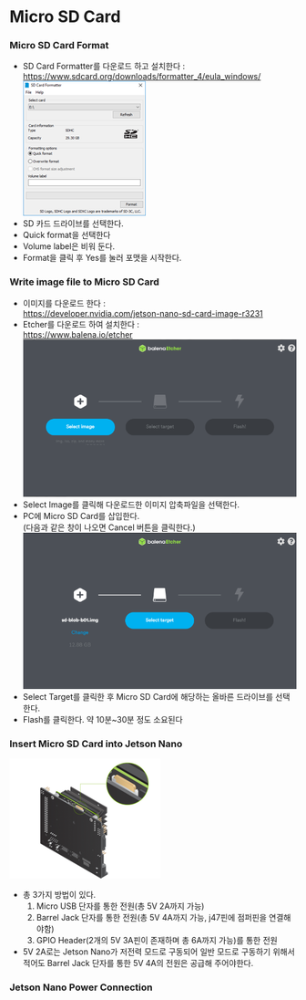 # Micro SD Card

### Micro SD Card Format
- SD Card Formatter를 다운로드 하고 설치한다 : <br> https://www.sdcard.org/downloads/formatter_4/eula_windows/ <br> ![SDcardFormatter](https://github.com/Kim-SuBin/2020_winter_Intern/blob/master/img/MicroSDcard.png)
- SD 카드 드라이브를 선택한다.
- Quick format을 선택한다
- Volume label은 비워 둔다.
- Format을 클릭 후 Yes를 눌러 포맷을 시작한다.

### Write image file to Micro SD Card
- 이미지를 다운로드 한다 : <br> https://developer.nvidia.com/jetson-nano-sd-card-image-r3231
- Etcher를 다운로드 하여 설치한다 : <br> https://www.balena.io/etcher
<br> ![EtcherSelectImage](https://github.com/Kim-SuBin/2020_winter_Intern/blob/master/img/EtcherSelectImage.PNG)
-	Select Image를 클릭해 다운로드한 이미지 압축파일을 선택한다.
- PC에 Micro SD Card를 삽입한다. <br> (다음과 같은 창이 나오면 Cancel 버튼을 클릭한다.)
<br> ![EtcherSelectTarget](https://github.com/Kim-SuBin/2020_winter_Intern/blob/master/img/EtcherSelectTarget.PNG)
-	Select Target를 클릭한 후 Micro SD Card에 해당하는 올바른 드라이브를 선택한다.
-	Flash를 클릭한다. 약 10분~30분 정도 소요된다

### Insert Micro SD Card into Jetson Nano
![InsertMicroSD](https://github.com/Kim-SuBin/2020_winter_Intern/blob/master/img/InsertMicroSD.PNG)
- 총 3가지 방법이 있다.
  1. Micro USB 단자를 통한 전원(총 5V 2A까지 가능)
  2. Barrel Jack 단자를 통한 전원(총 5V 4A까지 가능, j47핀에 점퍼핀을 연결해야함)
  3. GPIO Header(2개의 5V 3A핀이 존재하며 총 6A까지 가능)를 통한 전원
- 5V 2A로는 Jetson Nano가 저전력 모드로 구동되어 일반 모드로 구동하기 위해서 적어도 Barrel Jack 단자를 통한 5V 4A의 전원은 공급해 주어야한다.


### Jetson Nano Power Connection
